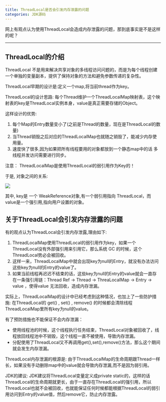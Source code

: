 ```yaml
---
title: ThreadLocal是否会引发内存泄露的问题
categories: JDK源码
---
```


网上有观点认为使用ThreadLocal会造成内存泄露的问题，那到底事实是不是这样的呢？
<!--more-->

---

## ThreadLocal的介绍
ThreadLocal 不是用来解决共享对象的多线程访问问题的，而是为每个线程创建一个单独的变量副本，提供了保持对象的方法和避免参数传递的复杂性。

ThreadLocal早期的设计是:定义一个map,将当前thread作为key。

ThreadLocal的设计思路:
每个Thread维护一个ThreadLocalMap映射表，这个映射表的key是ThreadLocal实例本身，value是真正需要存储的Object。

这样设计的优势:
1. 每个Map的Entry数量变小了(之前是Thread的数量，现在是ThreadLocal的数量)
2. 当Thread销毁之后对应的ThreadLocalMap也就随之销毁了，能减少内存使用量。
3. 速度快了很多,因为如果把所有线程要用的对象都放到一个静态map中的话 多线程并发访问需要进行同步。

注意：
ThreadLocalMap是使用ThreadLocal的弱引用作为Key的！

于是, 对象之间的关系:

<img src="http://img.blog.csdn.net/20170508114549004">

其中, key是 一个 WeakReference对象,有一个弱引用指向 ThreadLocal，而 value是一个强引用,指向用户设置的对象。


## 关于ThreadLocal会引发内存泄露的问题

有的观点认为ThreadLocal会引发内存泄露,理由如下:

1. ThreadLocalMap使用ThreadLocal的弱引用作为key，如果一个ThreadLocal没有外部强引用来引用它，那么系统 GC 的时候，这个ThreadLocal势必会被回收。
2. 这样一来，ThreadLocalMap中就会出现key为null的Entry，就没有办法访问这些key为null的Entry的value了。
3. 如果当前线程再迟迟不结束的话，这些key为null的Entry的value就会一直存在一条强引用链：Thread Ref -> Thread -> ThreaLocalMap -> Entry -> value ，使得value 无法回收，造成内存泄漏。 


实际上，ThreadLocalMap的设计中已经考虑到这种情况，也加上了一些防护措施:
在ThreadLocal的 get() , set() , remove() 的时候都会清除线程ThreadLocalMap里所有key为null的value。

有了预防措施也不能保证不会内存泄漏：

 * 使用线程池的时候，这个线程执行任务结束，ThreadLocal对象被回收了，线程放回线程池中不销毁，这个线程一直不被使用，导致内存泄漏。
 * 分配使用了ThreadLocal又不再调用get(),set(),remove()方法，那么这个期间就会发生内存泄漏。

ThreadLocal内存泄漏的根源是:
由于ThreadLocalMap的生命周期跟Thread一样长，如果没有手动删除map中的value就会导致内存泄漏,而不是因为弱引用。

JDK的建议:
JDK建议将ThreadLocal变量定义成private static的，这样的话ThreadLocal的生命周期就更长，由于一直存在ThreadLocal的强引用，所以ThreadLocal也就不会被回收，也就能保证任何时候都能根据ThreadLocal的弱引用访问到Entry的value值，然后remove它，防止内存泄露。













